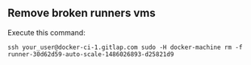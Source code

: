 
## Remove broken runners vms

Execute this command:

```
ssh your_user@docker-ci-1.gitlap.com sudo -H docker-machine rm -f runner-30d62d59-auto-scale-1486026893-d25821d9
```
